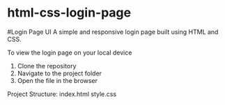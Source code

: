 # html-css-login-page
#Login Page UI
A simple and responsive login page built using HTML and CSS.

To view the login page on your local device 
 1. Clone the repository
 2. Navigate to the project folder
 3. Open the file in the browser

Project Structure:
 index.html
 style.css
 
